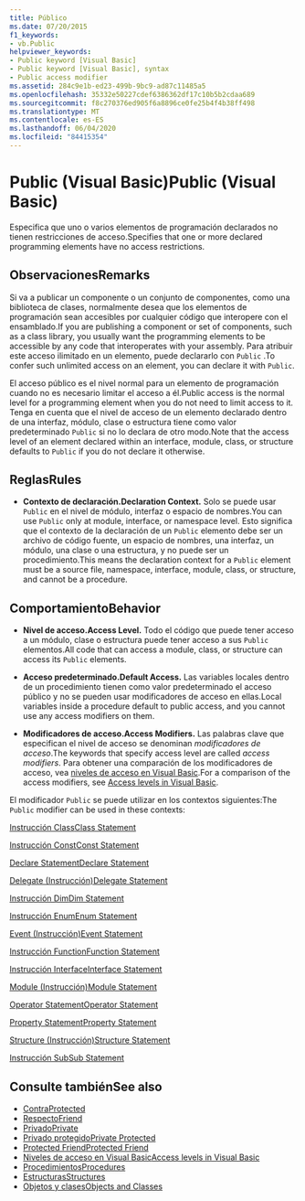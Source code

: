 ```yaml
---
title: Público
ms.date: 07/20/2015
f1_keywords:
- vb.Public
helpviewer_keywords:
- Public keyword [Visual Basic]
- Public keyword [Visual Basic], syntax
- Public access modifier
ms.assetid: 284c9e1b-ed23-499b-9bc9-ad87c11485a5
ms.openlocfilehash: 35332e50227cdef6386362df17c10b5b2cdaa689
ms.sourcegitcommit: f8c270376ed905f6a8896ce0fe25b4f4b38ff498
ms.translationtype: MT
ms.contentlocale: es-ES
ms.lasthandoff: 06/04/2020
ms.locfileid: "84415354"
---
```

# <a name="public-visual-basic"></a><span data-ttu-id="d6e90-102">Public (Visual Basic)</span><span class="sxs-lookup"><span data-stu-id="d6e90-102">Public (Visual Basic)</span></span>
<span data-ttu-id="d6e90-103">Especifica que uno o varios elementos de programación declarados no tienen restricciones de acceso.</span><span class="sxs-lookup"><span data-stu-id="d6e90-103">Specifies that one or more declared programming elements have no access restrictions.</span></span>  
  
## <a name="remarks"></a><span data-ttu-id="d6e90-104">Observaciones</span><span class="sxs-lookup"><span data-stu-id="d6e90-104">Remarks</span></span>  
 <span data-ttu-id="d6e90-105">Si va a publicar un componente o un conjunto de componentes, como una biblioteca de clases, normalmente desea que los elementos de programación sean accesibles por cualquier código que interopere con el ensamblado.</span><span class="sxs-lookup"><span data-stu-id="d6e90-105">If you are publishing a component or set of components, such as a class library, you usually want the programming elements to be accessible by any code that interoperates with your assembly.</span></span> <span data-ttu-id="d6e90-106">Para atribuir este acceso ilimitado en un elemento, puede declararlo con `Public` .</span><span class="sxs-lookup"><span data-stu-id="d6e90-106">To confer such unlimited access on an element, you can declare it with `Public`.</span></span>  
  
 <span data-ttu-id="d6e90-107">El acceso público es el nivel normal para un elemento de programación cuando no es necesario limitar el acceso a él.</span><span class="sxs-lookup"><span data-stu-id="d6e90-107">Public access is the normal level for a programming element when you do not need to limit access to it.</span></span> <span data-ttu-id="d6e90-108">Tenga en cuenta que el nivel de acceso de un elemento declarado dentro de una interfaz, módulo, clase o estructura tiene como valor predeterminado `Public` si no lo declara de otro modo.</span><span class="sxs-lookup"><span data-stu-id="d6e90-108">Note that the access level of an element declared within an interface, module, class, or structure defaults to `Public` if you do not declare it otherwise.</span></span>  
  
## <a name="rules"></a><span data-ttu-id="d6e90-109">Reglas</span><span class="sxs-lookup"><span data-stu-id="d6e90-109">Rules</span></span>  
  
- <span data-ttu-id="d6e90-110">**Contexto de declaración.**</span><span class="sxs-lookup"><span data-stu-id="d6e90-110">**Declaration Context.**</span></span> <span data-ttu-id="d6e90-111">Solo se puede usar `Public` en el nivel de módulo, interfaz o espacio de nombres.</span><span class="sxs-lookup"><span data-stu-id="d6e90-111">You can use `Public` only at module, interface, or namespace level.</span></span> <span data-ttu-id="d6e90-112">Esto significa que el contexto de la declaración de un `Public` elemento debe ser un archivo de código fuente, un espacio de nombres, una interfaz, un módulo, una clase o una estructura, y no puede ser un procedimiento.</span><span class="sxs-lookup"><span data-stu-id="d6e90-112">This means the declaration context for a `Public` element must be a source file, namespace, interface, module, class, or structure, and cannot be a procedure.</span></span>  
  
## <a name="behavior"></a><span data-ttu-id="d6e90-113">Comportamiento</span><span class="sxs-lookup"><span data-stu-id="d6e90-113">Behavior</span></span>  
  
- <span data-ttu-id="d6e90-114">**Nivel de acceso.**</span><span class="sxs-lookup"><span data-stu-id="d6e90-114">**Access Level.**</span></span> <span data-ttu-id="d6e90-115">Todo el código que puede tener acceso a un módulo, clase o estructura puede tener acceso a sus `Public` elementos.</span><span class="sxs-lookup"><span data-stu-id="d6e90-115">All code that can access a module, class, or structure can access its `Public` elements.</span></span>  
  
- <span data-ttu-id="d6e90-116">**Acceso predeterminado.**</span><span class="sxs-lookup"><span data-stu-id="d6e90-116">**Default Access.**</span></span> <span data-ttu-id="d6e90-117">Las variables locales dentro de un procedimiento tienen como valor predeterminado el acceso público y no se pueden usar modificadores de acceso en ellas.</span><span class="sxs-lookup"><span data-stu-id="d6e90-117">Local variables inside a procedure default to public access, and you cannot use any access modifiers on them.</span></span>  
  
- <span data-ttu-id="d6e90-118">**Modificadores de acceso.**</span><span class="sxs-lookup"><span data-stu-id="d6e90-118">**Access Modifiers.**</span></span> <span data-ttu-id="d6e90-119">Las palabras clave que especifican el nivel de acceso se denominan *modificadores de acceso*.</span><span class="sxs-lookup"><span data-stu-id="d6e90-119">The keywords that specify access level are called *access modifiers*.</span></span> <span data-ttu-id="d6e90-120">Para obtener una comparación de los modificadores de acceso, vea [niveles de acceso en Visual Basic](../../programming-guide/language-features/declared-elements/access-levels.md).</span><span class="sxs-lookup"><span data-stu-id="d6e90-120">For a comparison of the access modifiers, see [Access levels in Visual Basic](../../programming-guide/language-features/declared-elements/access-levels.md).</span></span>  
  
 <span data-ttu-id="d6e90-121">El modificador `Public` se puede utilizar en los contextos siguientes:</span><span class="sxs-lookup"><span data-stu-id="d6e90-121">The `Public` modifier can be used in these contexts:</span></span>  
  
 [<span data-ttu-id="d6e90-122">Instrucción Class</span><span class="sxs-lookup"><span data-stu-id="d6e90-122">Class Statement</span></span>](../statements/class-statement.md)  
  
 [<span data-ttu-id="d6e90-123">Instrucción Const</span><span class="sxs-lookup"><span data-stu-id="d6e90-123">Const Statement</span></span>](../statements/const-statement.md)  
  
 [<span data-ttu-id="d6e90-124">Declare Statement</span><span class="sxs-lookup"><span data-stu-id="d6e90-124">Declare Statement</span></span>](../statements/declare-statement.md)  
  
 [<span data-ttu-id="d6e90-125">Delegate (Instrucción)</span><span class="sxs-lookup"><span data-stu-id="d6e90-125">Delegate Statement</span></span>](../statements/delegate-statement.md)  
  
 [<span data-ttu-id="d6e90-126">Instrucción Dim</span><span class="sxs-lookup"><span data-stu-id="d6e90-126">Dim Statement</span></span>](../statements/dim-statement.md)  
  
 [<span data-ttu-id="d6e90-127">Instrucción Enum</span><span class="sxs-lookup"><span data-stu-id="d6e90-127">Enum Statement</span></span>](../statements/enum-statement.md)  
  
 [<span data-ttu-id="d6e90-128">Event (Instrucción)</span><span class="sxs-lookup"><span data-stu-id="d6e90-128">Event Statement</span></span>](../statements/event-statement.md)  
  
 [<span data-ttu-id="d6e90-129">Instrucción Function</span><span class="sxs-lookup"><span data-stu-id="d6e90-129">Function Statement</span></span>](../statements/function-statement.md)  
  
 [<span data-ttu-id="d6e90-130">Instrucción Interface</span><span class="sxs-lookup"><span data-stu-id="d6e90-130">Interface Statement</span></span>](../statements/interface-statement.md)  
  
 [<span data-ttu-id="d6e90-131">Module (Instrucción)</span><span class="sxs-lookup"><span data-stu-id="d6e90-131">Module Statement</span></span>](../statements/module-statement.md)  
  
 [<span data-ttu-id="d6e90-132">Operator Statement</span><span class="sxs-lookup"><span data-stu-id="d6e90-132">Operator Statement</span></span>](../statements/operator-statement.md)  
  
 [<span data-ttu-id="d6e90-133">Property Statement</span><span class="sxs-lookup"><span data-stu-id="d6e90-133">Property Statement</span></span>](../statements/property-statement.md)  
  
 [<span data-ttu-id="d6e90-134">Structure (Instrucción)</span><span class="sxs-lookup"><span data-stu-id="d6e90-134">Structure Statement</span></span>](../statements/structure-statement.md)  
  
 [<span data-ttu-id="d6e90-135">Instrucción Sub</span><span class="sxs-lookup"><span data-stu-id="d6e90-135">Sub Statement</span></span>](../statements/sub-statement.md)  
  
## <a name="see-also"></a><span data-ttu-id="d6e90-136">Consulte también</span><span class="sxs-lookup"><span data-stu-id="d6e90-136">See also</span></span>

- [<span data-ttu-id="d6e90-137">Contra</span><span class="sxs-lookup"><span data-stu-id="d6e90-137">Protected</span></span>](protected.md)
- [<span data-ttu-id="d6e90-138">Respecto</span><span class="sxs-lookup"><span data-stu-id="d6e90-138">Friend</span></span>](friend.md)
- [<span data-ttu-id="d6e90-139">Privado</span><span class="sxs-lookup"><span data-stu-id="d6e90-139">Private</span></span>](private.md)
- [<span data-ttu-id="d6e90-140">Privado protegido</span><span class="sxs-lookup"><span data-stu-id="d6e90-140">Private Protected</span></span>](private-protected.md)
- [<span data-ttu-id="d6e90-141">Protected Friend</span><span class="sxs-lookup"><span data-stu-id="d6e90-141">Protected Friend</span></span>](protected-friend.md)
- [<span data-ttu-id="d6e90-142">Niveles de acceso en Visual Basic</span><span class="sxs-lookup"><span data-stu-id="d6e90-142">Access levels in Visual Basic</span></span>](../../programming-guide/language-features/declared-elements/access-levels.md)
- [<span data-ttu-id="d6e90-143">Procedimientos</span><span class="sxs-lookup"><span data-stu-id="d6e90-143">Procedures</span></span>](../../programming-guide/language-features/procedures/index.md)
- [<span data-ttu-id="d6e90-144">Estructuras</span><span class="sxs-lookup"><span data-stu-id="d6e90-144">Structures</span></span>](../../programming-guide/language-features/data-types/structures.md)
- [<span data-ttu-id="d6e90-145">Objetos y clases</span><span class="sxs-lookup"><span data-stu-id="d6e90-145">Objects and Classes</span></span>](../../programming-guide/language-features/objects-and-classes/index.md)
